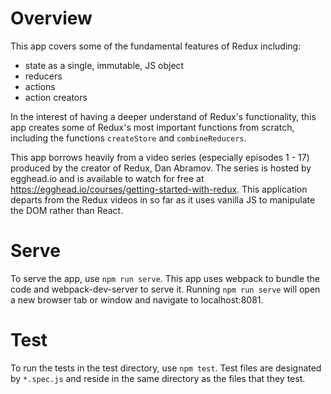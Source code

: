 # Overview
This app covers some of the fundamental features of Redux including:
- state as a single, immutable, JS object
- reducers
- actions
- action creators

In the interest of having a deeper understand of Redux's functionality, this app creates some of Redux's most important functions from scratch, including the functions `createStore` and `combineReducers`.

This app borrows heavily from a video series (especially episodes 1 - 17) produced by the creator of Redux, Dan Abramov.
The series is hosted by egghead.io and is available to watch for free at https://egghead.io/courses/getting-started-with-redux. This application departs from the Redux videos in so far as it uses vanilla JS to manipulate the DOM rather than React.
# Serve
To serve the app, use `npm run serve`.
This app uses webpack to bundle the code and webpack-dev-server to serve it.
Running `npm run serve` will open a new browser tab or window and navigate to
localhost:8081.
# Test
To run the tests in the test directory, use `npm test`.
Test files are designated by `*.spec.js` and reside in the same directory as the files that they test.